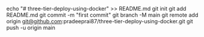 echo "# three-tier-deploy-using-docker" >> README.md
git init
git add README.md
git commit -m "first commit"
git branch -M main
git remote add origin git@github.com:pradeeprai87/three-tier-deploy-using-docker.git
git push -u origin main
